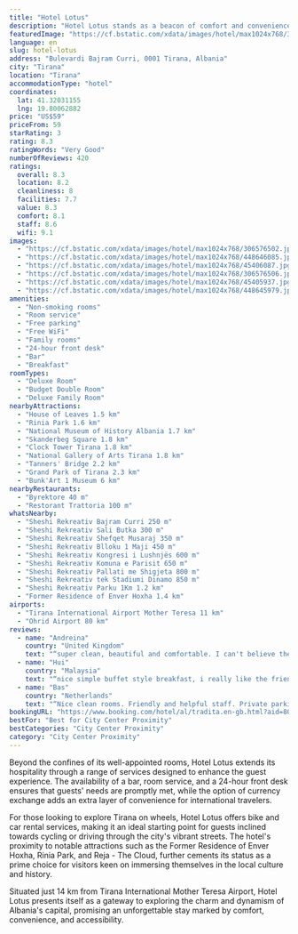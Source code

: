 ```yaml
---
title: "Hotel Lotus"
description: "Hotel Lotus stands as a beacon of comfort and convenience in the heart of Tirana, merely 2."
featuredImage: "https://cf.bstatic.com/xdata/images/hotel/max1024x768/306576502.jpg?k=10edc58fea544ba7ad91304516bcd904b3548ff6f4ef2a37243af8ef316e9b05&o=&hp=1"
language: en
slug: hotel-lotus
address: "Bulevardi Bajram Curri, 0001 Tirana, Albania"
city: "Tirana"
location: "Tirana"
accommodationType: "hotel"
coordinates:
  lat: 41.32031155
  lng: 19.80062882
price: "US$59"
priceFrom: 59
starRating: 3
rating: 8.3
ratingWords: "Very Good"
numberOfReviews: 420
ratings:
  overall: 8.3
  location: 8.2
  cleanliness: 8
  facilities: 7.7
  value: 8.3
  comfort: 8.1
  staff: 8.6
  wifi: 9.1
images:
  - "https://cf.bstatic.com/xdata/images/hotel/max1024x768/306576502.jpg?k=10edc58fea544ba7ad91304516bcd904b3548ff6f4ef2a37243af8ef316e9b05&o=&hp=1"
  - "https://cf.bstatic.com/xdata/images/hotel/max1024x768/448646085.jpg?k=1a9a971d231c5576c110af3c63811f8baf03bb8d4001a4a8b20e765195dcd9f4&o=&hp=1"
  - "https://cf.bstatic.com/xdata/images/hotel/max1024x768/45406087.jpg?k=eef632502b91583c207fc232200dc013943fbe1414a9878e0e294fe13ef11013&o=&hp=1"
  - "https://cf.bstatic.com/xdata/images/hotel/max1024x768/306576506.jpg?k=fda0645d5dd0df7b6a5704ea84d74c3337184ee9928a47f1f94d3eedfb3020b5&o=&hp=1"
  - "https://cf.bstatic.com/xdata/images/hotel/max1024x768/45405937.jpg?k=40be6f25c23bb744b4add6c13e425cb12e0e1fce1dc758e27c1af96e60c72003&o=&hp=1"
  - "https://cf.bstatic.com/xdata/images/hotel/max1024x768/448645979.jpg?k=164e750fc33957c72acb7be40a3851ad91c8526624661852b61ba6d109ffbee3&o=&hp=1"
amenities:
  - "Non-smoking rooms"
  - "Room service"
  - "Free parking"
  - "Free WiFi"
  - "Family rooms"
  - "24-hour front desk"
  - "Bar"
  - "Breakfast"
roomTypes:
  - "Deluxe Room"
  - "Budget Double Room"
  - "Deluxe Family Room"
nearbyAttractions:
  - "House of Leaves 1.5 km"
  - "Rinia Park 1.6 km"
  - "National Museum of History Albania 1.7 km"
  - "Skanderbeg Square 1.8 km"
  - "Clock Tower Tirana 1.8 km"
  - "National Gallery of Arts Tirana 1.8 km"
  - "Tanners' Bridge 2.2 km"
  - "Grand Park of Tirana 2.3 km"
  - "Bunk'Art 1 Museum 6 km"
nearbyRestaurants:
  - "Byrektore 40 m"
  - "Restorant Trattoria 100 m"
whatsNearby:
  - "Sheshi Rekreativ Bajram Curri 250 m"
  - "Sheshi Rekreativ Sali Butka 300 m"
  - "Sheshi Rekreativ Shefqet Musaraj 350 m"
  - "Sheshi Rekreativ Blloku 1 Maji 450 m"
  - "Sheshi Rekreativ Kongresi i Lushnjës 600 m"
  - "Sheshi Rekreativ Komuna e Parisit 650 m"
  - "Sheshi Rekreativ Pallati me Shigjeta 800 m"
  - "Sheshi Rekreativ tek Stadiumi Dinamo 850 m"
  - "Sheshi Rekreativ Parku 1Km 1.2 km"
  - "Former Residence of Enver Hoxha 1.4 km"
airports:
  - "Tirana International Airport Mother Teresa 11 km"
  - "Ohrid Airport 80 km"
reviews:
  - name: "Andreina"
    country: "United Kingdom"
    text: "“super clean, beautiful and comfortable. I can't believe the attention of their staff, we had a flat tire and the staff changed our tire, although they didn't speak much English, their kind intentions were evident.”"
  - name: "Hui"
    country: "Malaysia"
    text: "“nice simple buffet style breakfast, i really like the friend mini doughnuts. spacious room, near to centre.”"
  - name: "Bas"
    country: "Netherlands"
    text: "“Nice clean rooms. Friendly and helpful staff. Private parking space on the back of the hotel. Walking distance to restaurants and city center.”"
bookingURL: "https://www.booking.com/hotel/al/tradita.en-gb.html?aid=8035640"
bestFor: "Best for City Center Proximity"
bestCategories: "City Center Proximity"
category: "City Center Proximity"
---
```


Beyond the confines of its well-appointed rooms, Hotel Lotus extends its hospitality through a range of services designed to enhance the guest experience. The availability of a bar, room service, and a 24-hour front desk ensures that guests' needs are promptly met, while the option of currency exchange adds an extra layer of convenience for international travelers.

For those looking to explore Tirana on wheels, Hotel Lotus offers bike and car rental services, making it an ideal starting point for guests inclined towards cycling or driving through the city's vibrant streets. The hotel's proximity to notable attractions such as the Former Residence of Enver Hoxha, Rinia Park, and Reja - The Cloud, further cements its status as a prime choice for visitors keen on immersing themselves in the local culture and history.

Situated just 14 km from Tirana International Mother Teresa Airport, Hotel Lotus presents itself as a gateway to exploring the charm and dynamism of Albania's capital, promising an unforgettable stay marked by comfort, convenience, and accessibility.